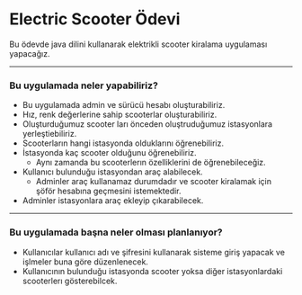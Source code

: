 # Electric Scooter Ödevi
Bu ödevde java dilini kullanarak elektrikli scooter kiralama uygulaması yapacağız.
____
### Bu uygulamada neler yapabiliriz?
+ Bu uygulamada admin ve sürücü hesabı oluşturabiliriz.
+ Hız, renk  değerlerine sahip scooterlar oluşturabiliriz.
+ Oluşturduğumuz scooter ları önceden oluştruduğumuz istasyonlara yerleştiebiliriz.
+ Scooterların hangi istasyonda olduklarını öğrenebiliriz.
+ İstasyonda kaç scooter olduğunu öğrenebiliriz.
  + Aynı zamanda bu scooterlerın özelliklerini de öğrenebileceğiz.
+ Kullanıcı bulunduğu istasyondan araç alabilecek.
  + Adminler araç kullanamaz durumdadır ve scooter kiralamak için şöför hesabına geçmesini istemektedir.
+ Adminler istasyonlara araç ekleyip çıkarabilecek.


___
### Bu uygulamada başna neler olması planlanıyor?
+ Kullanıcılar kullanıcı adı ve şifresini kullanarak sisteme giriş yapacak ve işlmeler buna göre düzenlenecek.
+ Kullanıcının bulunduğu istasyonda scooter yoksa diğer istasyonlardaki scooterlerı gösterebilcek.